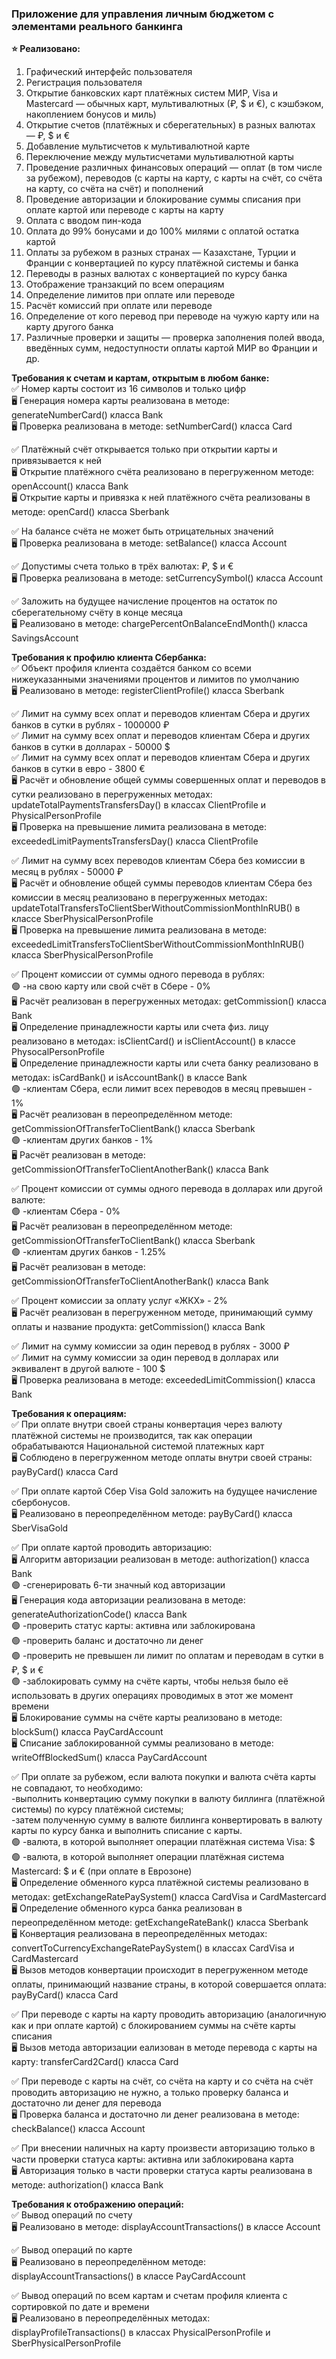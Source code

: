 ### Приложение для управления личным бюджетом с элементами реального банкинга ###

**⭐️ Реализовано:**<br/>
1. Графический интерфейс пользователя<br/>
2. Регистрация пользователя<br/>
3. Открытие банковских карт платёжных систем МИР, Visa и Mastercard — обычных карт, мультивалютных (₽, $ и €), с кэшбэком, накоплением бонусов и миль)<br/>
4. Открытие счетов (платёжных и сберегательных) в разных валютах — ₽, $ и €<br/>
5. Добавление мультисчетов к мультивалютной карте<br/>
6. Переключение между мультисчетами мультивалютной карты<br/>
7. Проведение различных финансовых операций — оплат (в том числе за рубежом), переводов (с карты на карту, с карты на счёт, со счёта на карту, со счёта на счёт) и пополнений<br/>
8. Проведение авторизации и блокирование суммы списания при оплате картой или переводе с карты на карту<br/>
9. Оплата с вводом пин-кода<br/>
10. Оплата до 99% бонусами и до 100% милями с оплатой остатка картой<br/>
11. Оплаты за рубежом в разных странах — Казахстане, Турции и Франции с конвертацией по курсу платёжной системы и банка<br/>
12. Переводы в разных валютах с конвертацией по курсу банка<br/>
13. Отображение транзакций по всем операциям<br/>
14. Определение лимитов при оплате или переводе<br/>
15. Расчёт комиссий при оплате или переводе<br/>
16. Определение от кого перевод при переводе на чужую карту или на карту другого банка<br/>
17. Различные проверки и защиты — проверка заполнения полей ввода, введённых сумм, недоступности оплаты картой МИР во Франции и др.<br/>

**Требования к счетам и картам, открытым в любом банке:**<br/>
✅ Номер карты состоит из 16 символов и только цифр<br/>
🖥 Генерация номера карты реализована в методе: generateNumberCard() класса Bank<br/>
🖥 Проверка реализована в методе: setNumberCard() класса Card

✅ Платёжный счёт открывается только при открытии карты и привязывается к ней<br/>
🖥 Открытие платёжного счёта реализовано в перегруженном методе: openAccount() класса Bank<br/>
🖥 Открытие карты и привязка к ней платёжного счёта реализованы в методе: openCard() класса Sberbank

✅ На балансе счёта не может быть отрицательных значений<br/>
🖥 Проверка реализована в методе: setBalance() класса Account

✅ Допустимы счета только в трёх валютах: ₽, $ и €<br/>
🖥 Проверка реализована в методе: setCurrencySymbol() класса Account

✅ Заложить на будущее начисление процентов на остаток по сберегательному счёту в конце месяца<br/>
🖥 Реализовано в методе: chargePercentOnBalanceEndMonth() класса SavingsAccount


**Требования к профилю клиента Сбербанка:**<br/>
✅ Объект профиля клиента создаётся банком со всеми нижеуказанными значениями процентов и лимитов по умолчанию<br/>
🖥 Реализовано в методе: registerClientProfile() класса Sberbank

✅ Лимит на сумму всех оплат и переводов клиентам Сбера и других банков в сутки в рублях - 1000000 ₽<br/>
✅ Лимит на сумму всех оплат и переводов клиентам Сбера и других банков в сутки в долларах - 50000 $<br/>
✅ Лимит на сумму всех оплат и переводов клиентам Сбера и других банков в сутки в евро - 3800 €<br/>
🖥 Расчёт и обновление общей суммы совершенных оплат и переводов в сутки реализовано в перегруженных методах: updateTotalPaymentsTransfersDay() в классах ClientProfile и PhysicalPersonProfile<br/>
🖥 Проверка на превышение лимита реализована в методе: exceededLimitPaymentsTransfersDay() класса ClientProfile

✅ Лимит на сумму всех переводов клиентам Сбера без комиссии в месяц в рублях - 50000 ₽<br/>
🖥 Расчёт и обновление общей суммы переводов клиентам Сбера без комиссии в месяц реализовано в перегруженных методах: updateTotalTransfersToClientSberWithoutCommissionMonthInRUB() в классе SberPhysicalPersonProfile<br/>
🖥 Проверка на превышение лимита реализована в методе: exceededLimitTransfersToClientSberWithoutCommissionMonthInRUB() класса SberPhysicalPersonProfile

✅ Процент комиссии от суммы одного перевода в рублях:<br/>
🟢 -на свою карту или свой счёт в Сбере - 0%<br/>
🖥 Расчёт реализован в перегруженных методах: getCommission() класса Bank<br/>
🖥 Определение принадлежности карты или счета физ. лицу реализовано в методах: isClientCard() и isClientAccount() в классе PhysocalPersonProfile<br/>
🖥 Определение принадлежности карты или счета банку реализовано в методах: isCardBank() и isAccountBank() в классе Bank<br/>
🟢 -клиентам Сбера, если лимит всех переводов в месяц превышен - 1%<br/>
🖥 Расчёт реализован в переопределённом методе: getCommissionOfTransferToClientBank() класса Sberbank<br/>
🟢 -клиентам других банков - 1%<br/>
🖥 Расчёт реализован в методе: getCommissionOfTransferToClientAnotherBank() класса Bank

✅ Процент комиссии от суммы одного перевода в долларах или другой валюте:<br/>
🟢 -клиентам Сбера - 0%<br/>
🖥 Расчёт реализован в переопределённом методе: getCommissionOfTransferToClientBank() класса Sberbank<br/>
🟢 -клиентам других банков - 1.25%<br/>
🖥 Расчёт реализован в методе: getCommissionOfTransferToClientAnotherBank() класса Bank

✅ Процент комиссии за оплату услуг «ЖКХ» - 2%<br/>
🖥 Расчёт реализован в перегруженном методе, принимающий сумму оплаты и название продукта: getCommission() класса Bank

✅ Лимит на сумму комиссии за один перевод в рублях - 3000 ₽<br/>
✅ Лимит на сумму комиссии за один перевод в долларах или эквивалент в другой валюте - 100 $<br/>
🖥 Проверка реализована в методе: exceededLimitCommission() класса Bank


**Требования к операциям:**<br/>
✅ При оплате внутри своей страны конвертация через валюту платёжной системы не производится, так как операции обрабатываются Национальной системой платежных карт<br/>
🖥 Соблюдено в перегруженном методе оплаты внутри своей страны: payByCard() класса Card

✅ При оплате картой Сбер Visa Gold заложить на будущее начисление сбербонусов.<br/>
🖥 Реализовано в переопределённом методе: payByCard() класса SberVisaGold

✅ При оплате картой проводить авторизацию:<br/>
🖥 Алгоритм авторизации реализован в методе: authorization() класса Bank<br/>
🟢 -сгенерировать 6-ти значный код авторизации<br/>
🖥 Генерация кода авторизации реализована в методе: generateAuthorizationCode() класса Bank<br/>
🟢 -проверить статус карты: активна или заблокирована<br/>
🟢 -проверить баланс и достаточно ли денег<br/>
🟢 -проверить не превышен ли лимит по оплатам и переводам в сутки в ₽, $ и €<br/>
🟢 -заблокировать сумму на счёте карты, чтобы нельзя было её использовать в других операциях проводимых в этот же момент времени<br/>
🖥 Блокирование суммы на счёте карты реализовано в методе: blockSum() класса PayCardAccount<br/>
🖥 Списание заблокированной суммы реализовано в методе: writeOffBlockedSum() класса PayCardAccount

✅ При оплате за рубежом, если валюта покупки и валюта счёта карты не совпадают, то необходимо:<br/>
-выполнить конвертацию сумму покупки в валюту биллинга (платёжной системы) по курсу платёжной системы;<br/>
-затем полученную сумму в валюте биллинга конвертировать в валюту карты по курсу банка и выполнить списание с карты.<br/>
🟢 -валюта, в которой выполняет операции платёжная система Visa: $<br/>
🟢 -валюта, в которой выполняет операции платёжная система Mastercard: $ и € (при оплате в Еврозоне)<br/>
🖥 Определение обменного курса платёжной системы реализовано в методах: getExchangeRatePaySystem() класса CardVisa и CardMastercard<br/>
🖥 Определение обменного курса банка реализован в переопределённом методе: getExchangeRateBank() класса Sberbank<br/>
🖥 Конвертация реализована в переопределённых методах: convertToCurrencyExchangeRatePaySystem() в классах CardVisa и CardMastercard<br/>
🖥 Вызов методов конвертации происходит в перегруженном методе оплаты, принимающий название страны, в которой совершается оплата: payByCard() класса Card

✅ При переводе с карты на карту проводить авторизацию (аналогичную как и при оплате картой) с блокированием суммы на счёте карты списания<br/>
🖥 Вызов метода авторизации еализован в методе перевода с карты на карту: transferCard2Card() класса Card

✅ При переводе с карты на счёт, со счёта на карту и со счёта на счёт проводить авторизацию не нужно, а только проверку баланса и достаточно ли денег для перевода<br/>
🖥 Проверка баланса и достаточно ли денег реализована в методе: checkBalance() класса Account

✅ При внесении наличных на карту произвести авторизацию только в части проверки статуса карты: активна или заблокирована карта<br/>
🖥 Авторизация только в части проверки статуса карты реализована в методе: authorization() класса Bank


**Требования к отображению операций:**<br/>
✅ Вывод операций по счету<br/>
🖥 Реализовано в методе: displayAccountTransactions() в классе Account

✅ Вывод операций по карте<br/>
🖥 Реализовано в переопределённом методе: displayAccountTransactions() в классе PayCardAccount

✅ Вывод операций по всем картам и счетам профиля клиента с сортировкой по дате и времени<br/>
🖥 Реализовано в переопределённых методах: displayProfileTransactions() в классах PhysicalPersonProfile и SberPhysicalPersonProfile
